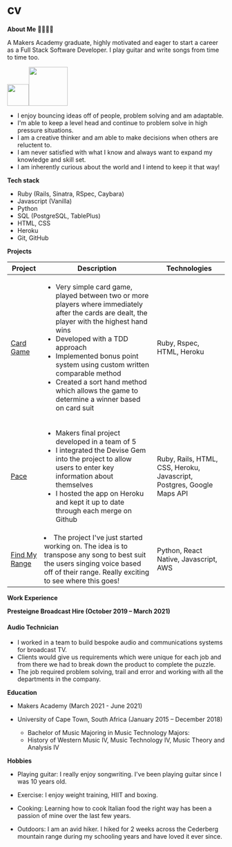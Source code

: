 # cv

**About Me** 👨🏻‍💻🎸

A Makers Academy graduate, highly motivated and eager to start a career as a Full Stack Software Developer. I play guitar and write songs from time to time too.

[<img src="https://media.glassdoor.com/sqll/34865/linkedin-squarelogo-1559685522766.png" width="50">](https://www.linkedin.com/in/dominic-meddick-5a80487a/)[<img src="https://1000logos.net/wp-content/uploads/2021/05/Gmail-logo.png" width="90">](https://mail.google.com/mail/u/0/?fs=1&tf=cm&source=mailto&to=dominicmeddick@gmail.com)

- I enjoy bouncing ideas off of people, problem solving and am adaptable. 
- I'm able to keep a level head and continue to problem solve in high pressure situations. 
- I am a creative thinker and am able to make decisions when others are reluctent to. 
- I am never satisfied with what I know and always want to expand my knowledge and skill set. 
- I am inherently curious about the world and I intend to keep it that way!

**Tech stack**

- Ruby (Rails, Sinatra, RSpec, Caybara)
- Javascript (Vanilla)
- Python
- SQL (PostgreSQL, TablePlus)
- HTML, CSS
- Heroku
- Git, GitHub

**Projects**

| Project | Description | Technologies |
|---------|-------------|--------------|
|[Card Game](https://github.com/dominicmeddick/pixie_tech_test)|  <ul><li>Very simple card game, played between two or more players where immediately after the cards are dealt, the player with the highest hand wins</li><li>Developed with a TDD approach</li><li>Implemented bonus point system using custom written comparable method</li><li>Created a sort hand method which allows the game to determine a winner based on card suit</li></ul> | Ruby, Rspec, HTML, Heroku |
|[Pace](https://github.com/dominicmeddick/pace-1) | <ul><li> Makers final project developed in a team of 5</li><li>I integrated the Devise Gem into the project to allow users to enter key information about themselves</li><li>I hosted the app on Heroku and kept it up to date through each merge on Github</li> | Ruby, Rails, HTML, CSS, Heroku, Javascript, Postgres, Google Maps API |
|[Find My Range](https://github.com/philsmithies/findmyrange) | <li>The project I've just started working on. The idea is to transpose any song to best suit the users singing voice based off of their range. Really exciting to see where this goes!</li> | Python, React Native, Javascript, AWS |

**Work Experience**

**Presteigne Broadcast Hire (October 2019 – March 2021)**

#### Audio Technician

- I worked in a team to build bespoke audio and communications systems for broadcast TV. 
- Clients would give us requirements which were unique for each job and from there we had to break down the product to complete the puzzle. 
- The job required problem solving, trail and error and working with all the departments in the company.  

**Education**

- Makers Academy (March 2021 - June 2021)

- University of Cape Town, South Africa (January 2015 – December 2018)   
  - Bachelor of Music Majoring in Music Technology Majors:
  - History of Western Music IV, Music Technology IV, Music Theory and Analysis IV

**Hobbies**

- Playing guitar: I really enjoy songwriting. I've been playing guitar since I was 10 years old. 

- Exercise: I enjoy weight training, HIIT and boxing. 

- Cooking: Learning how to cook Italian food the right way has been a passion of mine over the last few years. 

- Outdoors: I am an avid hiker. I hiked for 2 weeks across the Cederberg mountain range during my schooling years and have loved it ever since. 


